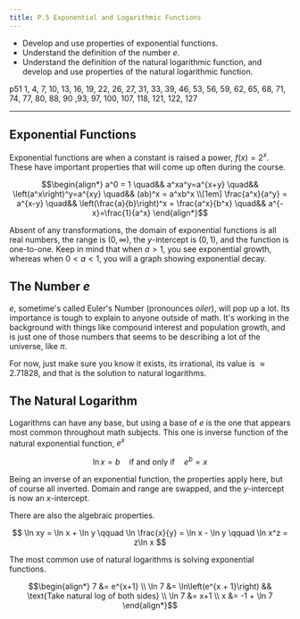 ```yaml
---
title: P.5 Exponential and Logarithmic Functions
---
```


- Develop and use properties of exponential functions.
- Understand the definition of the number $e$.
- Understand the definition of the natural logarithmic function, and develop and use properties of the natural logarithmic function.

p51 1, 4, 7, 10, 13, 16, 19, 22, 26, 27, 31, 33, 39, 46, 53, 56, 59, 62, 65, 68, 71, 74, 77, 80, 88, 90 ,93, 97, 100, 107, 118, 121, 122, 127

---

## Exponential Functions

Exponential functions are when a constant is raised a power, $f(x)=2^x$. These have important properties that will come up often during the course.

$$\begin{align*}
a^0 = 1 \quad&& a^xa^y=a^{x+y} \quad&& \left(a^x\right)^y=a^{xy} \quad&& (ab)^x = a^xb^x \\[1em]
\frac{a^x}{a^y} = a^{x-y} \quad&& \left(\frac{a}{b}\right)^x = \frac{a^x}{b^x} \quad&& a^{-x}=\frac{1}{a^x}
\end{align*}$$

Absent of any transformations, the domain of exponential functions is all real numbers, the range is $(0,\infty)$, the $y$-intercept is $(0,1)$, and the function is one-to-one. Keep in mind that when $a>1$, you see exponential growth, whereas when $0<a<1$, you will a graph showing exponential decay.

## The Number $e$

$e$, sometime's called Euler's Number (pronounces _oiler_), will pop up a lot. Its importance is tough to explain to anyone outside of math. It's working in the background with things like compound interest and population growth, and is just one of those numbers that seems to be describing a lot of the universe, like $\pi$.

For now, just make sure you know it exists, its irrational, its value is $\approx 2.71828$, and that is the solution to natural logarithms.

## The Natural Logarithm

Logarithms can have any base, but using a base of $e$ is the one that appears most common throughout math subjects. This one is inverse function of the natural exponential function, $e^x$

$$ \ln x = b \quad \text{if and only if} \quad e^b = x $$

Being an inverse of an exponential function, the properties apply here, but of course all inverted. Domain and range are swapped, and the $y$-intercept is now an $x$-intercept.

There are also the algebraic properties.

$$ \ln xy = \ln x + \ln y \qquad \ln \frac{x}{y} = \ln x - \ln y \qquad \ln x^z = z\ln x $$

The most common use of natural logarithms is solving exponential functions.

$$\begin{align*}
7 &= e^{x+1} \\
\ln 7 &= \ln\left(e^{x + 1}\right) && \text{Take natural log of both sides} \\
\ln 7 &= x+1 \\
x &= -1 + \ln 7
\end{align*}$$
